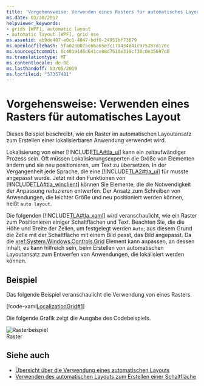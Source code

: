 ```yaml
---
title: 'Vorgehensweise: Verwenden eines Rasters für automatisches Layout'
ms.date: 03/30/2017
helpviewer_keywords:
- grids [WPF], automatic layout
- automatic layout [WPF], grid use
ms.assetid: ab9de407-e0c1-4047-bdf0-24951bf73879
ms.openlocfilehash: 5fa023002ac66a65e3c179434841c975287d170c
ms.sourcegitcommit: 0c48191d6d641ce88d7510e319cf38c0e35697d0
ms.translationtype: MT
ms.contentlocale: de-DE
ms.lasthandoff: 03/05/2019
ms.locfileid: "57357481"
---
```

# <a name="how-to-use-a-grid-for-automatic-layout"></a>Vorgehensweise: Verwenden eines Rasters für automatisches Layout
Dieses Beispiel beschreibt, wie ein Raster im automatischen Layoutansatz zum Erstellen einer lokalisierbaren Anwendung verwendet wird.  
  
 Lokalisierung von einer [!INCLUDE[TLA#tla_ui](../../../../includes/tlasharptla-ui-md.md)] kann ein zeitaufwändiger Prozess sein. Oft müssen Lokalisierungsexperten die Größe von Elementen ändern und sie neu positionieren, um Text zu übersetzen. In der Vergangenheit jede Sprache, die eine [!INCLUDE[TLA2#tla_ui](../../../../includes/tla2sharptla-ui-md.md)] für musste angepasst wurde. Jetzt mit den Funktionen von [!INCLUDE[TLA#tla_winclient](../../../../includes/tlasharptla-winclient-md.md)] können Sie Elemente, die die Notwendigkeit der Anpassung reduzieren entwerfen. Der Ansatz zum Schreiben von Anwendungen, die leichter Größe und neu positioniert werden können, heißt `auto layout`.  
  
 Die folgenden [!INCLUDE[TLA#tla_xaml](../../../../includes/tlasharptla-xaml-md.md)] wird veranschaulicht, wie ein Raster zum Positionieren einiger Schaltflächen und Text. Beachten Sie, die die Höhe und Breite der Zellen, um festgelegt werden `Auto`; aus diesem Grund die Zelle mit der Schaltfläche mit einem Bild passt, das Bild angepasst. Da die <xref:System.Windows.Controls.Grid> Element kann anpassen, an dessen Inhalt, es kann hilfreich sein, beim Erstellen von automatischen Layoutansatz zum Entwerfen von Anwendungen, die lokalisiert werden können.  
  
## <a name="example"></a>Beispiel  
 Das folgende Beispiel veranschaulicht die Verwendung von eines Rasters.  
  
 [!code-xaml[LocalizationGrid#1](~/samples/snippets/csharp/VS_Snippets_Wpf/LocalizationGrid/CS/Pane1.xaml#1)]  
  
 Die folgende Grafik zeigt die Ausgabe des Codebeispiels.  
  
 ![Rasterbeispiel](./media/glob-grid.png "Glob_grid")  
Raster  
  
## <a name="see-also"></a>Siehe auch
- [Übersicht über die Verwendung eines automatischen Layouts](use-automatic-layout-overview.md)
- [Verwenden des automatischen Layouts zum Erstellen einer Schaltfläche](how-to-use-automatic-layout-to-create-a-button.md)
